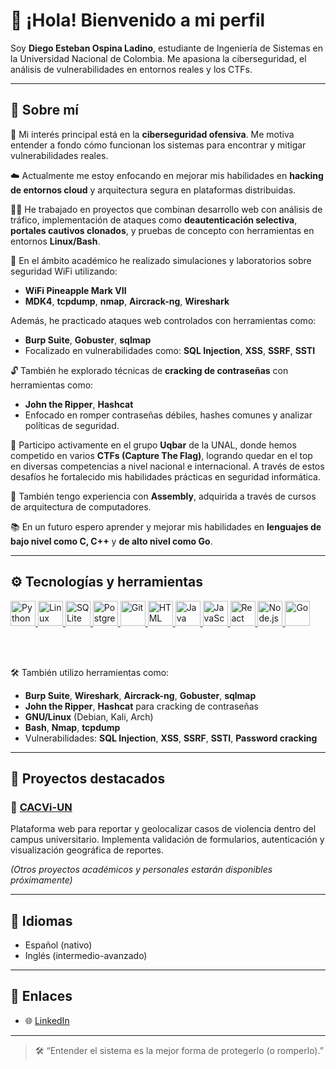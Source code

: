 <h1 align="left">👋 ¡Hola! Bienvenido a mi perfil</h1>

<p align="left">
  Soy <strong>Diego Esteban Ospina Ladino</strong>, estudiante de Ingeniería de Sistemas en la Universidad Nacional de Colombia. Me apasiona la ciberseguridad, el análisis de vulnerabilidades en entornos reales y los CTFs.
</p>

---

## 🧠 Sobre mí

🔐 Mi interés principal está en la **ciberseguridad ofensiva**. Me motiva entender a fondo cómo funcionan los sistemas para encontrar y mitigar vulnerabilidades reales.

☁️ Actualmente me estoy enfocando en mejorar mis habilidades en **hacking de entornos cloud** y arquitectura segura en plataformas distribuidas.

👨‍💻 He trabajado en proyectos que combinan desarrollo web con análisis de tráfico, implementación de ataques como **deautenticación selectiva**, **portales cautivos clonados**, y pruebas de concepto con herramientas en entornos **Linux/Bash**.

🧪 En el ámbito académico he realizado simulaciones y laboratorios sobre seguridad WiFi utilizando:

- **WiFi Pineapple Mark VII**
- **MDK4**, **tcpdump**, **nmap**, **Aircrack-ng**, **Wireshark**

Además, he practicado ataques web controlados con herramientas como:

- **Burp Suite**, **Gobuster**, **sqlmap**
- Focalizado en vulnerabilidades como: **SQL Injection**, **XSS**, **SSRF**, **SSTI**

🔓 También he explorado técnicas de **cracking de contraseñas** con herramientas como:

- **John the Ripper**, **Hashcat**
- Enfocado en romper contraseñas débiles, hashes comunes y analizar políticas de seguridad.

🧩 Participo activamente en el grupo **Uqbar** de la UNAL, donde hemos competido en varios **CTFs (Capture The Flag)**, logrando quedar en el top en diversas competencias a nivel nacional e internacional. A través de estos desafíos he fortalecido mis habilidades prácticas en seguridad informática.

🧠 También tengo experiencia con **Assembly**, adquirida a través de cursos de arquitectura de computadores.

📚 En un futuro espero aprender y mejorar mis habilidades en **lenguajes de bajo nivel como C, C++** y **de alto nivel como Go**.

---

## ⚙️ Tecnologías y herramientas

<a href="https://www.python.org/" target="_blank">
  <img title="Python" alt="Python" width="40px" src="https://cdn.jsdelivr.net/gh/devicons/devicon/icons/python/python-original.svg" />
</a>
<a href="https://www.linux.org/" target="_blank">
  <img title="Linux" alt="Linux" width="40px" src="https://cdn.jsdelivr.net/gh/devicons/devicon/icons/linux/linux-original.svg" />
</a>
<a href="https://www.sqlite.org/" target="_blank">
  <img title="SQLite" alt="SQLite" width="40px" src="https://cdn.jsdelivr.net/gh/devicons/devicon/icons/sqlite/sqlite-original.svg" />
</a>
<a href="https://www.postgresql.org/" target="_blank">
  <img title="PostgreSQL" alt="PostgreSQL" width="40px" src="https://cdn.jsdelivr.net/gh/devicons/devicon/icons/postgresql/postgresql-original.svg" />
</a>
<a href="https://git-scm.com/" target="_blank">
  <img title="Git" alt="Git" width="40px" src="https://cdn.jsdelivr.net/gh/devicons/devicon/icons/git/git-original.svg" />
</a>
<a href="https://developer.mozilla.org/en-US/docs/Web/HTML" target="_blank">
  <img title="HTML" alt="HTML" width="40px" src="https://cdn.jsdelivr.net/gh/devicons/devicon/icons/html5/html5-original.svg" />
</a>
<a href="https://www.java.com/" target="_blank">
  <img title="Java" alt="Java" width="40px" src="https://cdn.jsdelivr.net/gh/devicons/devicon/icons/java/java-original.svg" />
</a>
<a href="https://www.javascript.com/" target="_blank">
  <img title="JavaScript" alt="JavaScript" width="40px" src="https://cdn.jsdelivr.net/gh/devicons/devicon/icons/javascript/javascript-original.svg" />
</a>
<a href="https://react.dev/" target="_blank">
  <img title="React" alt="React" width="40px" src="https://cdn.jsdelivr.net/gh/devicons/devicon/icons/react/react-original.svg" />
</a>
<a href="https://nodejs.org/" target="_blank">
  <img title="Node.js" alt="Node.js" width="40px" src="https://cdn.jsdelivr.net/gh/devicons/devicon/icons/nodejs/nodejs-original.svg" />
</a>
<a href="https://go.dev/" target="_blank">
  <img title="Go" alt="Go" width="40px" src="https://cdn.jsdelivr.net/gh/devicons/devicon/icons/go/go-original.svg" />
</a>

<br><br>

🛠️ También utilizo herramientas como:

- **Burp Suite**, **Wireshark**, **Aircrack-ng**, **Gobuster**, **sqlmap**
- **John the Ripper**, **Hashcat** para cracking de contraseñas
- **GNU/Linux** (Debian, Kali, Arch)
- **Bash**, **Nmap**, **tcpdump**
- Vulnerabilidades: **SQL Injection**, **XSS**, **SSRF**, **SSTI**, **Password cracking**

---

## 📌 Proyectos destacados

### 🔹 [CACVi-UN](https://github.com/DOspinalUN23/CACVi-UN)
Plataforma web para reportar y geolocalizar casos de violencia dentro del campus universitario. Implementa validación de formularios, autenticación y visualización geográfica de reportes.

*(Otros proyectos académicos y personales estarán disponibles próximamente)*

---

## 💬 Idiomas

- Español (nativo)
- Inglés (intermedio-avanzado)

---

## 🔗 Enlaces

- 🌐 [LinkedIn](https://www.linkedin.com/in/diego-ospina-ladino/)

---

> 🛠️ “Entender el sistema es la mejor forma de protegerlo (o romperlo).”
